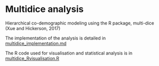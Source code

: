 # Multidice analysis

Hierarchical co-demographic modeling using the R package, multi-dice (Xue and Hickerson, 2017)


The implementation of the analysis is detailed in [multidice_implementation.md](multidice_implementation.md)

The R code used for visualisation and statistical analysis is in [multidice_Rvisualisation.R](multidice_multidice_Rvisualisation.R)
